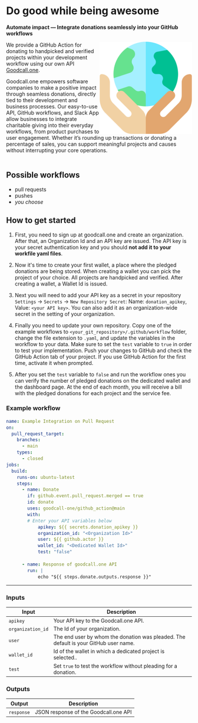 # Do good while being awesome
**Automate impact — Integrate donations seamlessly into your GitHub workflows** 

[<img src="logo.png" align="right" width="250">](https://github.com/goodcall-one/github_action)
We provide a GitHub Action for donating to handpicked and verified projects within your development workflow using our own API [Goodcall.one](https://www.goodcall.one/). 

Goodcall.one empowers software companies to make a positive impact through seamless donations, directly tied to their development and business processes. Our easy-to-use API, GitHub workflows, and Slack App allow businesses to integrate charitable giving into their everyday workflows, from product purchases to user engagement. Whether it’s rounding up transactions or donating a percentage of sales, you can support meaningful projects and causes without interrupting your core operations. <br>  <br>

## Possible workflows
* pull requests
* pushes
* _you choose_

## How to get started

1. First, you need to sign up at goodcall.one and create an organization. After that, an Organization Id and an API key are issued. The API key is your secret authentication key and you should **not add it to your workfile yaml files**.

2. Now it's time to create your first wallet, a place where the pledged donations are being stored. When creating a wallet you can pick the project of your choice. All projects are handpicked and verified. After creating a wallet, a Wallet Id is issued.

3. Next you will need to add your API key as a secret in your repository `Settings` -> `Secrets` -> `New Repository Secret`: Name: `donation_apikey`, Value: `<your API key>`. You can also add it as an organization-wide secret in the setting of your organization.

4. Finally you need to update your own repository. Copy one of the example workflows to `<your_git_repository>/.github/workflow` folder, change the file extension to `.yaml`, and update the variables in the workflow to your data. Make sure to set the `test` variable to `true` in order to test your implementation. Push your changes to GitHub and check the GitHub Action tab of your project. If you use GitHub Action for the first time, activate it when prompted.

5. After you set the `test` variable to `false` and run the workflow ones you can verify the number of pledged donations on the dedicated wallet and the dashboard page. At the end of each month, you will receive a bill with the pledged donations for each project and the service fee.

### Example workflow

```yaml
name: Example Integration on Pull Request
on: 
  pull_request_target:
    branches:
      - main
    types:
      - closed
jobs:
  build:
    runs-on: ubuntu-latest
    steps:
      - name: Donate
        if: github.event.pull_request.merged == true
        id: donate
        uses: goodcall-one/github_action@main
        with:
        # Enter your API variables below
            apikey: ${{ secrets.donation_apikey }}
            organization_id: "<Organization Id>"
            user: ${{ github.actor }}
            wallet_id: "<Dedicated Wallet Id>"
            test: "false"

      - name: Response of goodcall.one API
        run: |
            echo "${{ steps.donate.outputs.response }}"
```

---
### Inputs

| Input            | Description                           |
|------------------|---------------------------------------|
| `apikey`         | Your API key to the Goodcall.one API. |
| `organization_id`   | The Id of your organization.                |
| `user`           | The end user by whom the donation was pleaded. The default is your GitHub user name. |
| `wallet_id`      | Id of the wallet in which a dedicated project is selected..    |
| `test`     | Set `true` to test the workflow without pleading for a donation. |

### Outputs

| Output           | Description                           |
|------------------|---------------------------------------|
| `response`       | JSON response of the Goodcall.one API |

